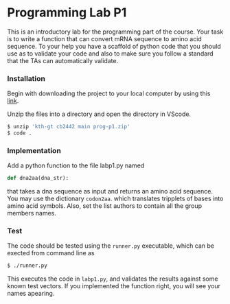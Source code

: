 # Programming Lab P1

This is an introductory lab for the programming part of the course.
Your task is to write a function that can convert mRNA sequence to amino acid sequence.
To your help you have a scaffold of python code that you should use as to validate your code and also to make sure you follow a standard that the TAs can automatically validate.

### Installation

Begin with downloading the project to your local computer by using this [link](https://download-directory.github.io/?url=https%3A%2F%2Fgithub.com%2Fkth-gt%2Fcb2442%2Ftree%2Fmain%2Fprog%2Fp1). 


Unzip the files into a directory and open the directory in VScode. 
```bash
$ unzip 'kth-gt cb2442 main prog-p1.zip'
$ code .
```

### Implementation

Add a python function to the file labp1.py named

```python
def dna2aa(dna_str):
```

that takes a dna sequence as input and returns an amino acid sequence. You may use the dictionary `codon2aa`. which translates tripplets of bases into amino acid symbols.
Also, set the list authors to contain all the group members names.  

### Test

The code should be tested using the `runner.py` executable, which can be exected from command line as 

```bash
$ ./runner.py
```

This executes the code in `labp1.py`, and validates the results against some known test vectors.
If you implemented the function right, you will see your names apearing.
